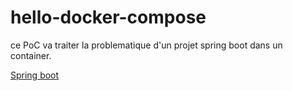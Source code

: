 # hello-docker-compose
ce PoC va traiter la problematique d'un projet spring boot dans un container.

[Spring boot](../HELP.md)

